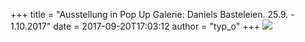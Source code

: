 +++
title = "Ausstellung in Pop Up Galerie: Daniels Basteleien. 25.9. - 1.10.2017"
date = 2017-09-20T17:03:12
author = "typ_o"
+++
[![](https://flipdot.org/blog/uploads/flyer_digital.serendipityThumb.png)](https://flipdot.org/blog/uploads/flyer_digital.png)
